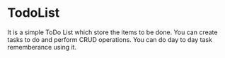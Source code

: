 # TodoList

It is a simple ToDo List which store the items to be done.
You can create tasks to do and perform CRUD operations.
You can do day to day task rememberance using it.
